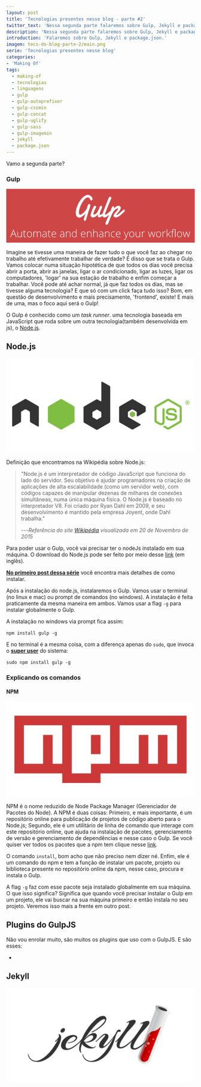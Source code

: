 ```yaml
---
layout: post
title: 'Tecnologias presentes nesse blog - parte #2'
twitter_text: 'Nessa segunda parte falaremos sobre Gulp, Jekyll e package.json.'
description: 'Nessa segunda parte falaremos sobre Gulp, Jekyll e package.json.'
introduction: 'Falaremos sobre Gulp, Jekyll e package.json.'
imagem: tecs-do-blog-parte-2/main.png
serie: 'Tecnologias presentes nesse blog'
categories:
- 'Making Of'
tags:
  - making-of
  - tecnologias
  - linguagens
  - gulp
  - gulp-autoprefixer
  - gulp-cssmin
  - gulp-concat
  - gulp-uglify
  - gulp-sass
  - gulp-imagemin
  - jekyll
  - package.json
---
```



Vamo a segunda parte?

### Gulp
![Gulp logo](/assets/img/tecs-do-blog-parte-2/gulp-logo.png "Gulp logo")

Imagine se tivesse uma maneira de fazer tudo o que você faz ao chegar no trabalho até efetivamente trabalhar de verdade? É disso que se trata o Gulp.
Vamos colocar numa situação hipotética de que todos os dias você precisa abrir a porta, abrir as janelas, ligar o ar condicionado, ligar as luzes, ligar os computadores, 'logar' na sua estação de trabalho e enfim começar a trabalhar. Você pode até achar normal, já que faz todos os dias, mas se tivesse alguma tecnologia? E que só com um click faça tudo isso? Bom, em questão de desenvolvimento e mais precisamente, 'frontend', existe! E mais de uma, mas o foco aqui será o Gulp!

O Gulp é conhecido como um *task runner*. uma tecnologia baseada em JavaScript que roda sobre um outra tecnologia(também desenvolvida em js), o [Node.js](https://nodejs.org/ "site do Node.js" ).

## Node.js

![Node.js](/assets/img/tecs-do-blog-parte-2/nodejs-logo.png "Logo do Node.js" )

Definição que encontramos na Wikipédia sobre Node.js:

>"Node.js é um interpretador de código JavaScript que funciona do lado do servidor. Seu objetivo é ajudar programadores na criação de aplicações de alta escalabilidade (como um servidor web), com códigos capazes de manipular dezenas de milhares de conexões simultâneas, numa única máquina física. O Node.js é baseado no interpretador V8. Foi criado por Ryan Dahl em 2009, e seu desenvolvimento é mantido pela empresa Joyent, onde Dahl trabalha."
>
> ---*Referência do site [Wikipédia](https://pt.m.wikipedia.org/wiki/Node.js "Página da wikipédia que fala sobre o Node.js" ) visualizada em 20 de Novembro de 2015*

Para poder usar o Gulp, você vai precisar ter o nodeJs instalado em sua máquina.
O download do Node.js pode ser feito por meio desse [link](https://nodejs.org/en/download/ " Página de download do Node.js" ) (em inglês).

**[No primeiro post dessa série](/tecnologias-do-meu-blog-parte-1/)** você encontra mais detalhes de como instalar.

Após a instalação do node.js, instalaremos o Gulp. Vamos usar o terminal (no linux e mac) ou prompt de comandos (no windows). A instalação é feita praticamente da mesma maneira em ambos. Vamos usar a flag `-g` para instalar globalmente o Gulp.

A instalação no windows via prompt fica assim:

<pre><code class="bash">npm install gulp -g
</code></pre>
E no terminal é a mesma coisa, com a diferença apenas do `sudo`, que invoca o [**super user**](https://pt.m.wikipedia.org/wiki/Sudo "Página da wikipédia sobre SUDO (SuperUser)" ) do sistema:

<pre><code class="bash">sudo npm install gulp -g
</code></pre>


### Explicando os comandos

#### NPM

![npm logo](/assets/img/tecs-do-blog-parte-2/npm-logo.png " NPM logo" )

NPM é o nome reduzido de Node Package Manager (Gerenciador de Pacotes do Node). A NPM é duas coisas: Primeiro, e mais importante, é um repositório online para publicação de projetos de código aberto para o Node.js; Segundo, ele é um utilitário de linha de comando que interage com este repositório online, que ajuda na instalação de pacotes, gerenciamento de versão e gerenciamento de dependências e nesse caso o Gulp. Se você quiser ver todos os pacotes que a npm tem clique nesse [link](https://www.npmjs.com/ "site da NPM" ).

O comando `install`, bom acho que não preciso nem dizer né. Enfim, ele é um comando do npm e tem a função de instalar um pacote, projeto ou biblioteca presente no repositório online da npm, nesse caso, procura e instala o Gulp.

A flag `-g` faz com esse pacote seja instalado globalmente em sua máquina. O que isso significa? Significa que quando você precisar instalar o Gulp em um projeto, ele vai buscar na sua máquina primeiro e então instala no seu projeto. Veremos isso mais a frente em outro post.

## Plugins do GulpJS

Não vou enrolar muito, são muitos os plugins que uso com o GulpJS. E são esses:

- 

## Jekyll

![npm logo](/assets/img/tecs-do-blog-parte-2/jekyll-logo.png "Jekyll logo" )





















